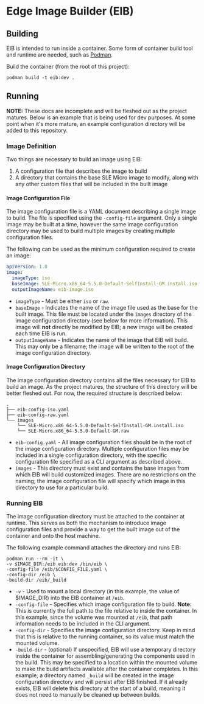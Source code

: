 # Edge Image Builder (EIB)

## Building

EIB is intended to run inside a container. Some form of container build tool and runtime are needed,
such as [Podman](https://podman.io/).

Build the container (from the root of this project):
```shell
podman build -t eib:dev .
```

## Running

**NOTE:** These docs are incomplete and will be fleshed out as the project matures. Below is an example that
is being used for dev purposes. At some point when it's more mature, an example configuration directory will be
added to this repository.

### Image Definition

Two things are necessary to build an image using EIB:
1. A configuration file that describes the image to build
1. A directory that contains the base SLE Micro image to modify, along with any other custom files that
   will be included in the built image

#### Image Configuration File

The image configuration file is a YAML document describing a single image to build. The file is specified using
the `-config-file` argument. Only a single image may be built at a time, however the same image configuration
directory may be used to build multiple images by creating multiple configuration files.

The following can be used as the minimum configuration required to create an image:
```yaml
apiVersion: 1.0
image:
  imageType: iso
  baseImage: SLE-Micro.x86_64-5.5.0-Default-SelfInstall-GM.install.iso
  outputImageName: eib-image.iso
```

* `imageType` - Must be either `iso` or `raw`.
* `baseImage` - Indicates the name of the image file used as the base for the built image. This file must be located
  under the `images` directory of the image configuration directory (see below for more information). This image will
  **not** directly be modified by EIB; a new image will be created each time EIB is run.
* `outputImageName` - Indicates the name of the image that EIB will build. This may only be a filename; the image will
  be written to the root of the image configuration directory.

#### Image Configuration Directory

The image configuration directory contains all the files necessary for EIB to build an image. As the project matures,
the structure of this directory will be better fleshed out. For now, the required structure is described below:

```shell
.
├── eib-config-iso.yaml
├── eib-config-raw.yaml
└── images
    └── SLE-Micro.x86_64-5.5.0-Default-SelfInstall-GM.install.iso
    └── SLE-Micro.x86_64-5.5.0-Default-GM.raw
```

* `eib-config.yaml` - All image configuration files should be in the root of the image configuration directory.
  Multiple configuration files may be included in a single configuration directory, with the specific configuration
  file specified as a CLI argument as described above.
* `images` - This directory must exist and contains the base images from which EIB will build customized images. There
  are no restrictions on the naming; the image configuration file will specify which image in this directory to use
  for a particular build.

### Running EIB

The image configuration directory must be attached to the container at runtime. This serves as both the mechanism
to introduce image configuration files and provide a way to get the built image out of the container and onto
the host machine. 

The following example command attaches the directory and runs EIB:
```shell
podman run --rm -it \
-v $IMAGE_DIR:/eib eib:dev /bin/eib \
-config-file /eib/$CONFIG_FILE.yaml \
-config-dir /eib \
-build-dir /eib/_build
```

* `-v` - Used to mount a local directory (in this example, the value of $IMAGE_DIR) into the EIB container at `/eib`.
* `-config-file` - Specifies which image configuration file to build. **Note:** This is currently the full path to the 
  file relative to inside the container. In this example, since the volume was mounted at `/eib`, that path information
  needs to be included in the CLI argument.
* `-config-dir` - Specifies the image configuration directory. Keep in mind that this is relative to the running
  container, so its value must match the mounted volume.
* `-build-dir` - (optional) If unspecified, EIB will use a temporary directory inside the container for
  assembling/generating the components used in the build. This may be specified to a location within the mounted
  volume to make the build artifacts available after the container completes. In this example, a directory named
  `_build` will be created in the image configuration directory and will persist after EIB finished. If it already
  exists, EIB will delete this directory at the start of a build, meaning it does not need to manually be cleaned up
  between builds.
